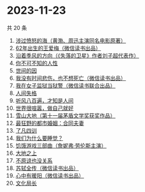 # 2023-11-23

共 20 条

<!-- BEGIN WEREAD -->
<!-- 最后更新时间 2023-11-23 00:07:48 +0800 -->
1. [涉过愤怒的海（黄渤、周迅主演同名电影原著）](https://weread.qq.com/web/bookDetail/2be327e0813ab850dg016536)
1. [62年出生的王爱梅（微信读书出品）](https://weread.qq.com/web/bookDetail/44132d70813ab8504g010df2)
1. [沿着季风的方向（《失落的卫星》作者刘子超代表作）](https://weread.qq.com/web/bookDetail/77d32fc0813ab8531g0142a3)
1. [你不可不知的人性](https://weread.qq.com/web/bookDetail/bbe32320726cb7c7bbe431c)
1. [世间的因](https://weread.qq.com/web/bookDetail/19432450813ab850dg0140b2)
1. [我没有时间悲伤，也不想死亡（微信读书出品）](https://weread.qq.com/web/bookDetail/78632b80813ab83beg0181c3)
1. [我在女子监狱当狱警（微信读书联合出品）](https://weread.qq.com/web/bookDetail/a6832ec0813ab84c3g0110fe)
1. [人间失格](https://weread.qq.com/web/bookDetail/54632f90716d1b5d5464f96)
1. [听风八百遍，才知是人间](https://weread.qq.com/web/bookDetail/848325a0813ab849ag010245)
1. [世界很喧嚣，做自己就好](https://weread.qq.com/web/bookDetail/27632660813ab79a8g016c04)
1. [雪山大地（第十一届茅盾文学奖获奖作品）](https://weread.qq.com/web/bookDetail/9e3327e0813ab80d3g018411)
1. [最狂野的都市婚姻：合同夫妻](https://weread.qq.com/web/bookDetail/6ce32450563ddf6cebdebb9)
1. [了凡四训](https://weread.qq.com/web/bookDetail/39c32bc05df50939cb38080)
1. [我们为什么要睡觉？](https://weread.qq.com/web/bookDetail/121323f0729ac578121ce6f)
1. [饥饿游戏三部曲（詹妮弗·劳伦斯主演）](https://weread.qq.com/web/bookDetail/54032a005d1c115404bbdfd)
1. [大地之上](https://weread.qq.com/web/bookDetail/3c832390813ab7f8ag012970)
1. [不原谅也没关系](https://weread.qq.com/web/bookDetail/5a832b90813ab78dag016aaa)
1. [苏轼全传（微信读书出品）](https://weread.qq.com/web/bookDetail/f29329f0813ab84b6g012c19)
1. [心中有暖阳（微信读书出品）](https://weread.qq.com/web/bookDetail/c8132c10813ab84a8g01319d)
1. [文化局长](https://weread.qq.com/web/bookDetail/251320b0813ab82d2g019dd7)
<!-- END WEREAD -->